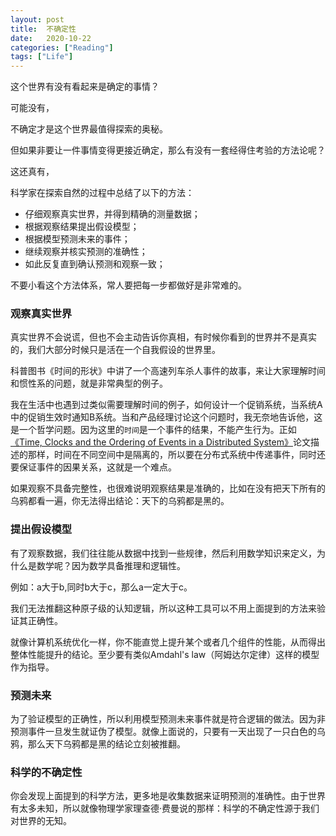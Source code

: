```yaml
---
layout: post
title:  不确定性
date:   2020-10-22
categories: ["Reading"]
tags: ["Life"]
---
```


这个世界有没有看起来是确定的事情？

可能没有，

不确定才是这个世界最值得探索的奥秘。

但如果非要让一件事情变得更接近确定，那么有没有一套经得住考验的方法论呢？

这还真有，

科学家在探索自然的过程中总结了以下的方法：

- 仔细观察真实世界，并得到精确的测量数据；
- 根据观察结果提出假设模型；
- 根据模型预测未来的事件；
- 继续观察并核实预测的准确性；
- 如此反复直到确认预测和观察一致；

不要小看这个方法体系，常人要把每一步都做好是非常难的。
### 观察真实世界

真实世界不会说谎，但也不会主动告诉你真相，有时候你看到的世界并不是真实的，我们大部分时候只是活在一个自我假设的世界里。

科普图书《时间的形状》中讲了一个高速列车杀人事件的故事，来让大家理解时间和惯性系的问题，就是非常典型的例子。

我在生活中也遇到过类似需要理解时间的例子，如何设计一个促销系统，当系统A中的促销生效时通知B系统。当和产品经理讨论这个问题时，我无奈地告诉他，这是一个哲学问题。因为这里的`时间`是一个事件的结果，不能产生行为。正如[《Time, Clocks and the Ordering of Events in a Distributed System》](https://www.microsoft.com/en-us/research/publication/time-clocks-ordering-events-distributed-system/)论文描述的那样，时间在不同空间中是隔离的，所以要在分布式系统中传递事件，同时还要保证事件的因果关系，这就是一个难点。

如果观察不具备完整性，也很难说明观察结果是准确的，比如在没有把天下所有的乌鸦都看一遍，你无法得出结论：天下的乌鸦都是黑的。

### 提出假设模型
有了观察数据，我们往往能从数据中找到一些规律，然后利用数学知识来定义，为什么是数学呢？因为数学具备推理和逻辑性。

例如：a大于b,同时b大于c，那么a一定大于c。

我们无法推翻这种原子级的认知逻辑，所以这种工具可以不用上面提到的方法来验证其正确性。

就像计算机系统优化一样，你不能直觉上提升某个或者几个组件的性能，从而得出整体性能提升的结论。至少要有类似Amdahl's law（阿姆达尔定律）这样的模型作为指导。

### 预测未来
为了验证模型的正确性，所以利用模型预测未来事件就是符合逻辑的做法。因为非预测事件一旦发生就证伪了模型。就像上面说的，只要有一天出现了一只白色的乌鸦，那么天下乌鸦都是黑的结论立刻被推翻。

### 科学的不确定性
你会发现上面提到的科学方法，更多地是收集数据来证明预测的准确性。由于世界有太多未知，所以就像物理学家理查德·费曼说的那样：科学的不确定性源于我们对世界的无知。






